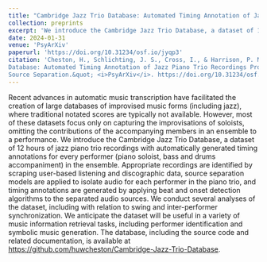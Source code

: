 ```yaml
---
title: "Cambridge Jazz Trio Database: Automated Timing Annotation of Jazz Piano Trio Recordings Processed Using Audio Source Separation"
collection: preprints
excerpt: 'We introduce the Cambridge Jazz Trio Database, a dataset of 12 hours of jazz piano trio recordings with automatically generated timing annotations for every performer (piano soloist, bass and drums accompaniment) in the ensemble.'
date: 2024-01-31
venue: 'PsyArXiv'
paperurl: 'https://doi.org/10.31234/osf.io/jyqp3'
citation: 'Cheston, H., Schlichting, J. S., Cross, I., & Harrison, P. M. C. (2024). &quot;Cambridge Jazz Trio
Database: Automated Timing Annotation of Jazz Piano Trio Recordings Processed Using Audio
Source Separation.&quot; <i>PsyArXiv</i>. https://doi.org/10.31234/osf.io/jyqp3'
---
```


Recent advances in automatic music transcription have facilitated the creation of large databases of improvised music forms (including jazz), where traditional notated scores are typically not available. However, most of these datasets focus only on capturing the improvisations of soloists, omitting the contributions of the accompanying members in an ensemble to a performance. We introduce the Cambridge Jazz Trio Database, a dataset of 12 hours of jazz piano trio recordings with automatically generated timing annotations for every performer (piano soloist, bass and drums accompaniment) in the ensemble. Appropriate recordings are identified by scraping user-based listening and discographic data, source separation models are applied to isolate audio for each performer in the piano trio, and timing annotations are generated by applying beat and onset detection algorithms to the separated audio sources. We conduct several analyses of the dataset, including with relation to swing and inter-performer synchronization. We anticipate the dataset will be useful in a variety of music information retrieval tasks, including performer identification and symbolic music generation. The database, including the source code and related documentation, is available at https://github.com/huwcheston/Cambridge-Jazz-Trio-Database. 